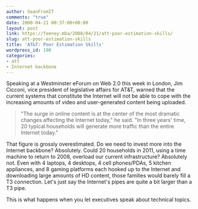 ```yaml
---
author: SeanFromIT
comments: "true"
date: 2008-04-21 00:37:00+00:00
layout: post
link: https://feeney.mba/2008/04/21/att-poor-estimation-skills/
slug: att-poor-estimation-skills
title: 'AT&T: Poor Estimation Skills'
wordpress_id: 198
categories:
- att
- Internet backbone
---
```


Speaking at a Westminster eForum on Web 2.0 this week in London, Jim Cicconi, vice president of legislative affairs for AT&T, warned that the current systems that constitute the Internet will not be able to cope with the increasing amounts of video and user-generated content being uploaded.  
  


<blockquote>"The surge in online content is at the center of the most dramatic changes affecting the Internet today," he said. "In three years' time, 20 typical households will generate more traffic than the entire Internet today."</blockquote>

  
  
That figure is grossly overestimated. Do we need to invest more into the Internet backbone? Absolutely. Could 20 households in 2011, using a time machine to return to 2008, overload our current infrastructure? Absolutely not. Even with 4 laptops, 4 desktops, 4 cell phones/PDAs, 5 kitchen appliances, and 8 gaming platforms each hooked up to the Internet and downloading large amounts of HD content, those families would barely fill a T3 connection. Let's just say the Internet's pipes are quite a bit larger than a T3 pipe.  
  
This is what happens when you let executives speak about technical topics.

